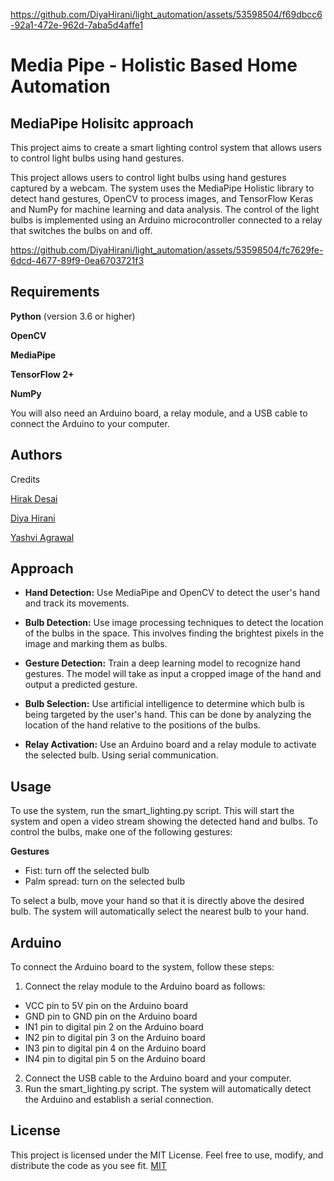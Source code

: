
https://github.com/DiyaHirani/light_automation/assets/53598504/f69dbcc6-92a1-472e-962d-7aba5d4affe1
# Media Pipe - Holistic Based Home Automation
## MediaPipe Holisitc approach

This project aims to create a smart lighting control system that allows users to control light bulbs using hand gestures.

This project allows users to control light bulbs using hand gestures captured by a webcam. The system uses the MediaPipe Holistic library to detect hand gestures, OpenCV to process images, and TensorFlow Keras and NumPy for machine learning and data analysis. The control of the light bulbs is implemented using an Arduino microcontroller connected to a relay that switches the bulbs on and off.




https://github.com/DiyaHirani/light_automation/assets/53598504/fc7629fe-6dcd-4677-89f9-0ea6703721f3

## Requirements

**Python** (version 3.6 or higher)

**OpenCV**

**MediaPipe**

**TensorFlow 2+**

**NumPy**

You will also need an Arduino board, a relay module, and a USB cable to connect the Arduino to your computer.


## Authors

Credits 

[Hirak Desai](https://www.github.com/hirak214)

[Diya Hirani](https://github.com/DiyaHirani)

[Yashvi Agrawal](https://github.com/yashviagrawal)


## Approach

- **Hand Detection:** Use MediaPipe and OpenCV to detect the user's hand and track its movements.

- **Bulb Detection:** Use image processing techniques to detect the location of the bulbs in the space. This involves finding the brightest pixels in the image and marking them as bulbs.

- **Gesture Detection:** Train a deep learning model to recognize hand gestures. The model will take as input a cropped image of the hand and output a predicted gesture.


- **Bulb Selection:** Use artificial intelligence to determine which bulb is being targeted by the user's hand. This can be done by analyzing the location of the hand relative to the positions of the bulbs.

- **Relay Activation:** Use an Arduino board and a relay module to activate the selected bulb. Using serial communication.


## Usage

To use the system, run the smart_lighting.py script. This will start the system and open a video stream showing the detected hand and bulbs. To control the bulbs, make one of the following gestures:

**Gestures**

* Fist: turn off the selected bulb
* Palm spread: turn on the selected bulb

To select a bulb, move your hand so that it is directly above the desired bulb. The system will automatically select the nearest bulb to your hand.


## Arduino

To connect the Arduino board to the system, follow these steps:

1. Connect the relay module to the Arduino board as follows:

* VCC pin to 5V pin on the Arduino board
* GND pin to GND pin on the Arduino board
* IN1 pin to digital pin 2 on the Arduino board
* IN2 pin to digital pin 3 on the Arduino board
* IN3 pin to digital pin 4 on the Arduino board
* IN4 pin to digital pin 5 on the Arduino board
2. Connect the USB cable to the Arduino board and your computer.
3. Run the smart_lighting.py script. The system will automatically detect the Arduino and establish a serial connection.


## License
This project is licensed under the MIT License. Feel free to use, modify, and distribute the code as you see fit.
[MIT](https://choosealicense.com/licenses/mit/)

